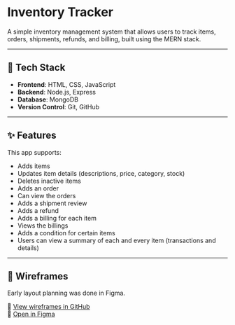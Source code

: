 # Inventory Tracker

A simple inventory management system that allows users to track items, orders, shipments, refunds, and billing, built using the MERN stack.

---

## 🔧 Tech Stack
- **Frontend**: HTML, CSS, JavaScript
- **Backend**: Node.js, Express
- **Database**: MongoDB
- **Version Control**: Git, GitHub

---

## ✨ Features

This app supports:

- Adds items
- Updates item details (descriptions, price, category, stock)
- Deletes inactive items
- Adds an order
- Can view the orders
- Adds a shipment review
- Adds a refund
- Adds a billing for each item
- Views the billings
- Adds a condition for certain items
- Users can view a summary of each and every item (transactions and details)

---

## 🧩 Wireframes

Early layout planning was done in Figma.

📁 [View wireframes in GitHub](../../wireframes/first-project)  
🔗 [Open in Figma](https://www.figma.com/design/Z0tkiMeNWfYPXXa3pjQEeA/Inventory-Tracker?node-id=0-1&t=q4bf7N29OjiJG0N6-1)
